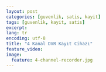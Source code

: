 ```yaml
---
layout: post
categories: [guvenlik, satis, kayit]
tags: [guvenlik, kayit, satis]
excerpt: 
lang: tr
encoding: utf-8
title: "4 Kanal DVR Kayıt Cihazı"
feature_video: 
image:
  feature: 4-channel-recorder.jpg
---
```

